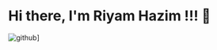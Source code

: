 # Hi there, I'm Riyam Hazim !!! 👋


![github](https://img.shields.io/badge/GitHub-000000?style=for-the-badge&logo=GitHub&logoColor=white)]
